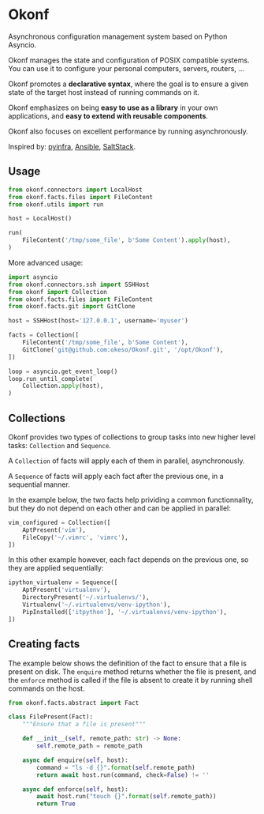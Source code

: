 # Okonf

Asynchronous configuration management system based on Python Asyncio.

Okonf manages the state and configuration of POSIX compatible systems.
You can use it to configure your personal computers, servers, routers, ...

Okonf promotes a **declarative syntax**, where the goal is to ensure a given
state of the target host instead of running commands on it.

Okonf emphasizes on being **easy to use as a library** in your own applications,
and **easy to extend with reusable components**.

Okonf also focuses on excellent performance by running asynchronously.

Inspired by: [pyinfra](), [Ansible](), [SaltStack]().

## Usage

```python
from okonf.connectors import LocalHost
from okonf.facts.files import FileContent
from okonf.utils import run

host = LocalHost()

run(
    FileContent('/tmp/some_file', b'Some Content').apply(host),
)
```

More advanced usage:

```python
import asyncio
from okonf.connectors.ssh import SSHHost
from okonf import Collection
from okonf.facts.files import FileContent
from okonf.facts.git import GitClone

host = SSHHost(host='127.0.0.1', username='myuser')

facts = Collection([
    FileContent('/tmp/some_file', b'Some Content'),
    GitClone('git@github.com:okeso/Okonf.git', '/opt/Okonf'),
])

loop = asyncio.get_event_loop()
loop.run_until_complete(
    Collection.apply(host),
)
```

## Collections

Okonf provides two types of collections to group tasks into new higher level
tasks: `Collection` and `Sequence`.

A `Collection` of facts will apply each of them in parallel, asynchronously.

A `Sequence` of facts will apply each fact after the previous one,
in a sequential manner.

In the example below, the two facts help prividing a common functionnality,
but they do not depend on each other and can be applied in parallel:

```python
vim_configured = Collection([
    AptPresent('vim'),
    FileCopy('~/.vimrc', 'vimrc'),
])
```

In this other example however, each fact depends on the previous one,
so they are applied sequentially:

```python
ipython_virtualenv = Sequence([
    AptPresent('virtualenv'),
    DirectoryPresent('~/.virtualenvs/'),
    Virtualenv('~/.virtualenvs/venv-ipython'),
    PipInstalled(['itpython'], '~/.virtualenvs/venv-ipython'),
])
```

## Creating facts

The example below shows the definition of the fact to ensure that a file is
present on disk. The `enquire` method returns whether the file is present,
and the `enforce` method is called if the file is absent to create it by
running shell commands on the host.


```python
from okonf.facts.abstract import Fact

class FilePresent(Fact):
    """Ensure that a file is present"""

    def __init__(self, remote_path: str) -> None:
        self.remote_path = remote_path

    async def enquire(self, host):
        command = "ls -d {}".format(self.remote_path)
        return await host.run(command, check=False) != ''

    async def enforce(self, host):
        await host.run("touch {}".format(self.remote_path))
        return True
```